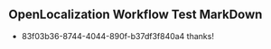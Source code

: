 ## OpenLocalization Workflow Test MarkDown
* 83f03b36-8744-4044-890f-b37df3f840a4 thanks!

<!--HONumber=Aug16_HO5-->


